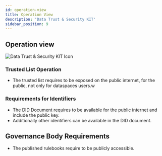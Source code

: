 ```yaml
---
id: operation-view
title: Operation View
description: 'Data Trust & Security KIT'
sidebar_position: 9
---
```


## Operation view

![Data Trust & Security KIT Icon](@site/static/img/kits/data-trust-and-security/data-trust-and-security-kit-logo.svg)


### Trusted List Operation

- The trusted list requires to be exposed on the public internet, for the public, not only for dataspaces users.w


### Requirements for Identifiers

- The DID Document requires to be available for the public internet and include the public key.
- Additionally other identifiers can be available in the DID document.

## Governance Body Requirements

- The published rulebooks require to be publicly accessible.
